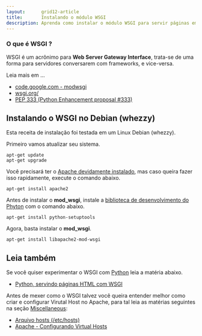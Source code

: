 ```yaml
---
layout:      grid12-article
title:       Instalando o módulo WSGI 
description: Aprenda como instalar o módulo WSGI para servir páginas em HTML
---
```


### O que é WSGI ?

WSGI é um acrônimo para __Web Server Gateway Interface__, trata-se de uma forma para servidores conversarem com frameworks,
e vice-versa.

Leia mais em ...

- [code.google.com - modwsgi](https://code.google.com/p/modwsgi/ "link-externo")
- [wsgi.org/](http://wsgi.readthedocs.org/en/latest/ "link-externo")
- [PEP 333 (Python Enhancement proposal #333)](https://www.python.org/dev/peps/pep-0333/ "link-externo")



Instalando o WSGI no Debian (whezzy)
---

Esta receita de instalação foi testada em um Linux Debian (whezzy).

Primeiro vamos atualizar seu sistema.

    apt-get update
    apt-get upgrade

Você precisará ter o [Apache devidamente instalado](/linux/cookbook/apache-via-yum-apt-get/), mas caso queira fazer isso 
rapidamente, execute o comando abaixo.

    apt-get install apache2

Antes de instalar o __mod_wsgi__, instale a [biblioteca de desenvolvimento do Phyton](https://pythonhosted.org/setuptools/ "link-externo")
com o comando abaixo.

    apt-get install python-setuptools

Agora, basta instalar o __mod_wsgi__.

    apt-get install libapache2-mod-wsgi



Leia também
---

Se você quiser experimentar o WSGI com [Python](/python/) leia a matéria abaixo.

- [Python, servindo páginas HTML com WSGI](/python/servindo-paginas-html-com-wsgi/)

Antes de mexer como o WSGI talvez vocẽ queira entender melhor como criar e configurar Virutal Host no Apache, para tal
leia as matérias seguintes na seção [Miscellaneous](/misc/):

- [Arquivo hosts (/etc/hosts)](/misc/arquivo-hosts/)
- [Apache - Configurando Virtual Hosts](/misc/apache-virtual-host/)